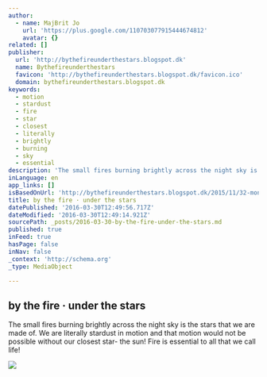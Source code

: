 ```yaml
---
author:
  - name: MajBrit Jo
    url: 'https://plus.google.com/110703077915444674812'
    avatar: {}
related: []
publisher:
  url: 'http://bythefireunderthestars.blogspot.dk'
  name: Bythefireunderthestars
  favicon: 'http://bythefireunderthestars.blogspot.dk/favicon.ico'
  domain: bythefireunderthestars.blogspot.dk
keywords:
  - motion
  - stardust
  - fire
  - star
  - closest
  - literally
  - brightly
  - burning
  - sky
  - essential
description: 'The small fires burning brightly across the night sky is the stars that we are made of. We are literally stardust in motion and that motion would not be possible without our closest star- the sun! Fire is essential to all that we call life!'
inLanguage: en
app_links: []
isBasedOnUrl: 'http://bythefireunderthestars.blogspot.dk/2015/11/32-monday-morning-coffee-post.html'
title: by the fire · under the stars
datePublished: '2016-03-30T12:49:56.717Z'
dateModified: '2016-03-30T12:49:14.921Z'
sourcePath: _posts/2016-03-30-by-the-fire-under-the-stars.md
published: true
inFeed: true
hasPage: false
inNav: false
_context: 'http://schema.org'
_type: MediaObject

---
```

<article style=""><h1>by the fire · under the stars</h1><p>The small fires burning brightly across the night sky is the stars that we are made of. We are literally stardust in motion and that motion would not be possible without our closest star- the sun! Fire is essential to all that we call life!</p><img src="http://4.bp.blogspot.com/-kGDPzJUUCic/VKBaki2DEPI/AAAAAAAAB3Q/MifpNSnKap4/w1200-h630-p-nu/IMG_2887.JPG" /></article>